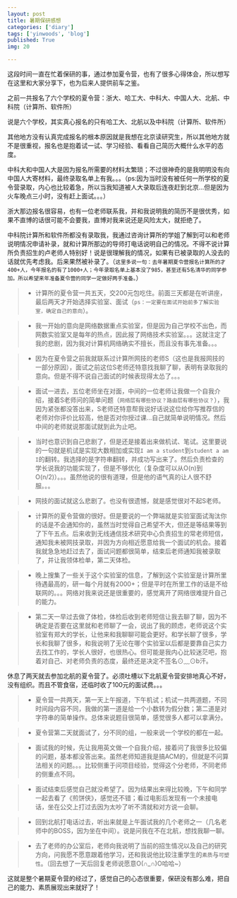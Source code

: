 ```yaml
---
layout: post
title: 暑期保研感想
categories: ['diary']
tags: ['yinwoods', 'blog']
published: True
img: 20

---
```


这段时间一直在忙着保研的事，通过参加夏令营，也有了很多心得体会，所以想写在这里和大家分享下，也为后来人提供前车之鉴。

之前一共报名了六个学校的夏令营：浙大、哈工大、中科大、中国人大、北航、中科院（计算所、软件所）

说是六个学校，其实真心报名的只有哈工大、北航以及中科院（计算所、软件所）

其他地方没有认真完成报名的根本原因就是我想在北京读研究生，所以其他地方就不是很重视，报名也是抱着试一试、学习经验、看看自己简历大概什么水平的态度。

中科大和中国人大是因为报名所需要的材料太繁琐；不过很神奇的是我明明没有向中国人大寄材料，最终录取名单上有我。。。（ps:因为当时没有被任何一所学校的夏令营录取，内心也比较着急，所以当我知道被人大录取后连夜赶到北京...但是因为火车晚点三小时，没有赶上面试。。。）

浙大那边报名很容易，也有一位老师联系我，并和我说明我的简历不是很优秀，如果不直博的话很可能不会要我，直博对我来说还是风险太大，就拒绝了。

中科院计算所和软件所都没有录取我，我通过咨询计算所的学姐了解到可以和老师说明情况申请补录，就和计算所那边的导师打电话说明自己的情况。不得不说计算所负责招生的卢老师人特别好！说是很理解我的情况，如果有已被录取的人没去的话就优先考虑我。后来果然被补录了。（`这里多说一句：去年暑期夏令营报名计算所的才400+人，今年报名的有了1000+人；今年录取名单上基本没了985，甚至还有5名清华的同学参加。所以希望来年准备夏令营的同学一定做好两手准备。`）

>	- 计算所的夏令营一共五天，交200元包吃住。前面三天都是在听讲座，最后两天才开始选择实验室、面试（`ps：一定要在面试开始前多了解实验室，确定自己的意向`）。

>	- 我一开始的意向是网络数据重点实验室，但是因为自己学校不出色，而网数实验室又是每年的热点，因此报了网络技术实验室。。。这就注定了我的悲剧，因为我对计算机网络确实不擅长，而且没有事先准备。。。

>	- 因为在夏令营之前我就联系过计算所网技的老师S（这也是我报网技的一部分原因），面试之前这位S老师还特意找我聊了聊，表明有录取我的意向。但是不得不说自己面试的时候表现得太怂了。。。

>	- 面试一进去，五位老师坐在对面，中间的一位老师让我做一个自我介绍，接着S老师问的简单问题（`网络层有哪些协议？路由层有哪些协议？`），我因为紧张都没答出来，S老师还特意帮我说好话说这位给你写推荐信的老师对你评价比较高，他是否对你授过课...自己就简单说明情况。然后中间的老师就说那面试就到此为止吧。

>	- 当时也意识到自己悲剧了，但是还是接着出来做机试、笔试。这里要说的一句就是机试是实现大数相加或实现`I am a student`到`student a am I`的翻转。我选择的是字符串翻转，并成功写出来了。然后负责检查的学长说我的功能实现了，但是不够优化（复杂度可以从O(n)到O(n/2)）。。。虽然他说的很有道理，但是他的语气真的让人很不舒服。。。

>	- 网技的面试就这么悲剧了。也没有很遗憾，就是感觉很对不起S老师。

>	- 计算所的夏令营做的很好。但是要说的一个弊端就是实验室面试淘汰你的话是不会通知你的，虽然当时觉得自己希望不大，但还是等结果等到了下午五点。后来收到无线通信技术研究中心负责招生的常老师短信，通知我未被网技录取，并因为方向相近愿意给我一个面试的机会。接着我就急急地赶过去了，面试问题都很简单，结束后老师通知我被录取了，并让我领体检单，第二天体检。

>	- 晚上搜集了一些关于这个实验室的信息，了解到这个实验室是计算所里待遇最高的，研一每个月就有2000+；但是平时在所里工作的话是不给联网的。。。网络对我来说还是很重要的，感觉离开了网络很难提升自己的能力。

>	- 第二天一早过去做了体检，体检后收到老师短信让我去聊了聊，因为不确定是否要在这里就和老师聊了一会，说出了我的顾虑，老师说这个实验室有郑大的学长，让他来和我聊聊可能会更好。和学长聊了很多，学长和我聊了很多，和我说明了无论在哪个实验室以后都是要靠自己实力去找工作的，学长人很好，也很热心。但可能是我内心比较迷茫吧，抱着对自己、对老师负责的态度，最终还是决定不签名⊙﹏⊙b汗。


休息了两天就去参加北航的夏令营了。必须吐槽以下北航夏令营安排地真心不好，没有组织。而且不管食宿，还临时收了100元的面试费。。。

>	- 夏令营一共两天，第一天上午报道，下午机试；机试一共两道题，不同时间段内容不同，我做的第一道是给一个小数转为假分数；第二道是对字符串的简单操作。总体来说题目很简单，感觉很多人都可以拿满分。

>	- 夏令营第二天就面试了，分不同的组，一般来说一个学校的都在一起。

>	- 面试我的时候，先让我用英文做一个自我介绍，接着问了我很多比较偏的问题，基本都没答出来。虽然老师知道我是搞ACM的，但就是不问算法相关的问题。。。比较侧重于问项目经验，觉得这个分老师，不同老师的侧重点不同。

>	- 面试结束后感觉自己就没希望了。因为结果出来得比较晚，下午和同学一起去看了《煎饼侠》，感觉还不错；看过电影后发现有一个未接电话，坐在公交上打过去因为太吵了听不清就和对方说一会聊。

>	- 回到北航打电话过去，听出来就是上午面试我的几个老师之一（几名老师中的BOSS，因为坐在中间）。说是问我在不在北航，想找我聊一聊。

>	- 去了老师的办公室后，老师向我说明了当前的招生情况以及自己的研究方向，问我愿不愿意跟着他学习，还和我说他比较注重学生的`素质`与`可塑性`。（回去想了一天后回复老师说愿意O(∩_∩)O哈哈~）

这就是整个暑期夏令营的经过了，感觉自己的心态很重要，保研没有那么难，把自己的能力、素质展现出来就好了！